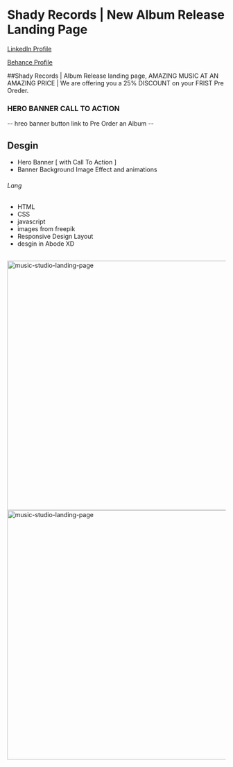 # Shady Records | New Album Release Landing Page
<a href="https://www.linkedin.com/in/dharmendraverma95/" target="_blank">LinkedIn Profile </a>

<a href="https://www.behance.net/dhirukumar" target="_blank">Behance Profile </a>

##Shady Records | Album Release landing page, AMAZING MUSIC AT AN AMAZING PRICE | We are offering you a 25% DISCOUNT on your FRIST Pre Oreder.

### HERO BANNER CALL TO ACTION
-- hreo banner button link to Pre Order an Album --

## Desgin 
<ul>
  <li>Hero Banner [ with Call To Action ]</li>
  <li>Banner Background Image Effect and animations</li>
</ul>

###### Lang
<ul>
  <li>HTML</li>
  <li>CSS</li>
  <li>javascript</li>
  <li>images from freepik</li>
  <li>Responsive Design Layout</li>
  <li>desgin in Abode XD</li>
</ul>
<br>
<a href="https://www.behance.net/gallery/211522565/Shady-Records-New-Album-Release-Landing-Page-2" target="_blank" >
<img src="./img/music-landing-page.gif" alt="music-studio-landing-page" width="575px" />
</a>
<a href="https://www.behance.net/gallery/211522565/Shady-Records-New-Album-Release-Landing-Page-2" target="_blank" >
<img src="./img/music-landing-page-mobile.gif" alt="music-studio-landing-page" width="575px" />
</a>



